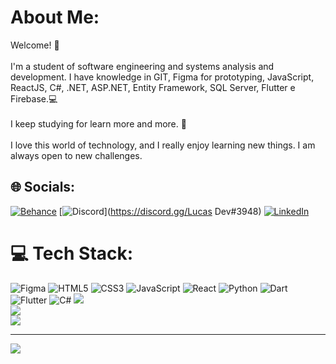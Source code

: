 # About Me:
 Welcome! 👋<br><br>I'm a student of software engineering and systems analysis and development.  I have knowledge in GIT, Figma for prototyping, JavaScript, ReactJS, C#, .NET, ASP.NET, Entity Framework, SQL Server, Flutter e Firebase.💻<br><br>I keep studying for learn more and more. 📘<br><br>I love this world of technology, and I really enjoy learning new things. I am always open to new challenges.


## 🌐 Socials:
[![Behance](https://img.shields.io/badge/Behance-1769ff?logo=behance&logoColor=white)](https://behance.net/https://www.behance.net/lucaslumertz) [![Discord](https://img.shields.io/badge/Discord-%237289DA.svg?logo=discord&logoColor=white)](https://discord.gg/Lucas Dev#3948) [![LinkedIn](https://img.shields.io/badge/LinkedIn-%230077B5.svg?logo=linkedin&logoColor=white)](https://linkedin.com/in/lucas-lumertz/) 

# 💻 Tech Stack:
![Figma](https://img.shields.io/badge/figma-%23F24E1E.svg?style=for-the-badge&logo=figma&logoColor=white) ![HTML5](https://img.shields.io/badge/html5-%23E34F26.svg?style=for-the-badge&logo=html5&logoColor=white) ![CSS3](https://img.shields.io/badge/css3-%231572B6.svg?style=for-the-badge&logo=css3&logoColor=white) ![JavaScript](https://img.shields.io/badge/javascript-%23323330.svg?style=for-the-badge&logo=javascript&logoColor=%23F7DF1E) ![React](https://img.shields.io/badge/react-%2320232a.svg?style=for-the-badge&logo=react&logoColor=%2361DAFB) ![Python](https://img.shields.io/badge/python-3670A0?style=for-the-badge&logo=python&logoColor=ffdd54) ![Dart](https://img.shields.io/badge/dart-%230175C2.svg?style=for-the-badge&logo=dart&logoColor=white) ![Flutter](https://img.shields.io/badge/Flutter-%2302569B.svg?style=for-the-badge&logo=Flutter&logoColor=white)
![C#](https://img.shields.io/badge/c%23-%23239120.svg?style=for-the-badge&logo=c-sharp&logoColor=white)
![](https://github-readme-stats.vercel.app/api?username=LLR798&theme=midnight-purple&hide_border=false&include_all_commits=false&count_private=false)<br/>
![](https://github-readme-streak-stats.herokuapp.com/?user=LLR798&theme=midnight-purple&hide_border=false)<br/>
![](https://github-readme-stats.vercel.app/api/top-langs/?username=LLR798&theme=midnight-purple&hide_border=false&include_all_commits=false&count_private=false&layout=compact)

---
[![](https://visitcount.itsvg.in/api?id=LLR798&icon=4&color=0)](https://visitcount.itsvg.in)

<!-- Proudly created with GPRM ( https://gprm.itsvg.in ) -->
